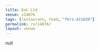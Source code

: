 ```yaml
---
title: Eat Ltd
venue: v14876
tags: [restaurant, food, "fhrs:411839"]
permalink: /v/14876/
layout: venue
---
```

null
